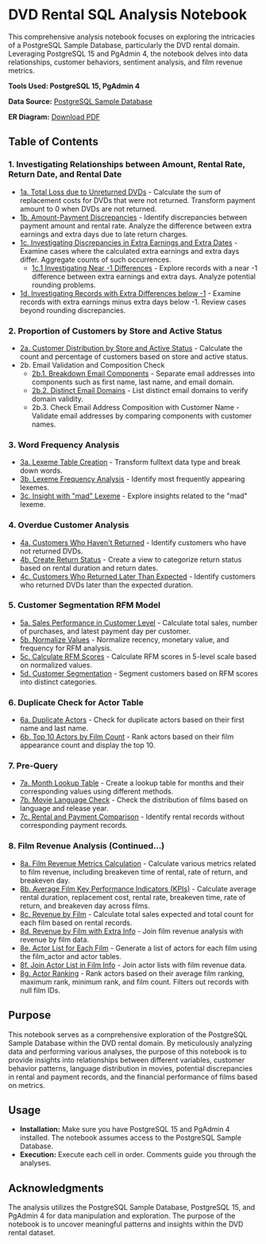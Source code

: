 # DVD Rental SQL Analysis Notebook

This comprehensive analysis notebook focuses on exploring the intricacies of a PostgreSQL Sample Database, particularly the DVD rental domain. Leveraging PostgreSQL 15 and PgAdmin 4, the notebook delves into data relationships, customer behaviors, sentiment analysis, and film revenue metrics.

**Tools Used: PostgreSQL 15, PgAdmin 4**

**Data Source:** [PostgreSQL Sample Database](https://www.postgresqltutorial.com/postgresql-getting-started/postgresql-sample-database/)

**ER Diagram:** [Download PDF](https://github.com/ccchriswong76/dvdrental_SQL/blob/48a78287e7286cdf6038130f5e5b4297efada2b4/printable%20postgresql%20sample%20database%20digram.psd.pdf)

## Table of Contents

### 1. Investigating Relationships between Amount, Rental Rate, Return Date, and Rental Date
   - [1a. Total Loss due to Unreturned DVDs](https://github.com/ccchriswong76/dvdrental_SQL/blob/2017e8477e8c4af29bbd1dd470a4c3a4b4e3c7de/relationship_date_price/1a.csv) - Calculate the sum of replacement costs for DVDs that were not returned. Transform payment amount to 0 when DVDs are not returned.
   - [1b. Amount-Payment Discrepancies](https://github.com/ccchriswong76/dvdrental_SQL/blob/2017e8477e8c4af29bbd1dd470a4c3a4b4e3c7de/relationship_date_price/1b.csv) - Identify discrepancies between payment amount and rental rate. Analyze the difference between extra earnings and extra days due to late return charges.
   - [1c. Investigating Discrepancies in Extra Earnings and Extra Dates](https://github.com/ccchriswong76/dvdrental_SQL/blob/2017e8477e8c4af29bbd1dd470a4c3a4b4e3c7de/relationship_date_price/1c.csv) - Examine cases where the calculated extra earnings and extra days differ. Aggregate counts of such occurrences.
     - [1c.1 Investigating Near -1 Differences](https://github.com/ccchriswong76/dvdrental_SQL/blob/2017e8477e8c4af29bbd1dd470a4c3a4b4e3c7de/relationship_date_price/1c1.csv) - Explore records with a near -1 difference between extra earnings and extra days. Analyze potential rounding problems.
   - [1d. Investigating Records with Extra Differences below -1](https://github.com/ccchriswong76/dvdrental_SQL/blob/2017e8477e8c4af29bbd1dd470a4c3a4b4e3c7de/relationship_date_price/1d.csv) - Examine records with extra earnings minus extra days below -1. Review cases beyond rounding discrepancies.

### 2. Proportion of Customers by Store and Active Status
   - [2a. Customer Distribution by Store and Active Status](https://github.com/ccchriswong76/dvdrental_SQL/tree/2017e8477e8c4af29bbd1dd470a4c3a4b4e3c7de/customer_analysis/2a.csv) - Calculate the count and percentage of customers based on store and active status.
   - 2b. Email Validation and Composition Check
     - [2b.1. Breakdown Email Components](https://github.com/ccchriswong76/dvdrental_SQL/tree/2017e8477e8c4af29bbd1dd470a4c3a4b4e3c7de/customer_analysis/2b.csv) - Separate email addresses into components such as first name, last name, and email domain.
     - [2b.2. Distinct Email Domains](https://github.com/ccchriswong76/dvdrental_SQL/tree/2017e8477e8c4af29bbd1dd470a4c3a4b4e3c7de/customer_analysis/2c.csv) - List distinct email domains to verify domain validity.
     - 2b.3. Check Email Address Composition with Customer Name - Validate email addresses by comparing components with customer names.

### 3. Word Frequency Analysis
   - [3a. Lexeme Table Creation](https://github.com/ccchriswong76/dvdrental_SQL/blob/2017e8477e8c4af29bbd1dd470a4c3a4b4e3c7de/word_frequency_analysis/3a.csv) - Transform fulltext data type and break down words.
   - [3b. Lexeme Frequency Analysis](https://github.com/ccchriswong76/dvdrental_SQL/blob/2017e8477e8c4af29bbd1dd470a4c3a4b4e3c7de/word_frequency_analysis/3b.csv) - Identify most frequently appearing lexemes.
   - [3c. Insight with "mad" Lexeme](https://github.com/ccchriswong76/dvdrental_SQL/blob/2017e8477e8c4af29bbd1dd470a4c3a4b4e3c7de/word_frequency_analysis/3c.csv) - Explore insights related to the "mad" lexeme.

### 4. Overdue Customer Analysis
   - [4a. Customers Who Haven't Returned](https://github.com/ccchriswong76/dvdrental_SQL/tree/2017e8477e8c4af29bbd1dd470a4c3a4b4e3c7de/Rental_return_analysis/4a.csv) - Identify customers who have not returned DVDs.
   - [4b. Create Return Status](https://github.com/ccchriswong76/dvdrental_SQL/tree/2017e8477e8c4af29bbd1dd470a4c3a4b4e3c7de/Rental_return_analysis/4b.csv) - Create a view to categorize return status based on rental duration and return dates.
   - [4c. Customers Who Returned Later Than Expected](https://github.com/ccchriswong76/dvdrental_SQL/tree/2017e8477e8c4af29bbd1dd470a4c3a4b4e3c7de/Rental_return_analysis/4c.csv) - Identify customers who returned DVDs later than the expected duration.

### 5. Customer Segmentation RFM Model
   - [5a. Sales Performance in Customer Level](https://github.com/ccchriswong76/dvdrental_SQL/blob/2017e8477e8c4af29bbd1dd470a4c3a4b4e3c7de/RFM/5a.csv) - Calculate total sales, number of purchases, and latest payment day per customer.
   - [5b. Normalize Values](https://github.com/ccchriswong76/dvdrental_SQL/blob/2017e8477e8c4af29bbd1dd470a4c3a4b4e3c7de/RFM/5b.csv) - Normalize recency, monetary value, and frequency for RFM analysis.
   - [5c. Calculate RFM Scores](https://github.com/ccchriswong76/dvdrental_SQL/blob/2017e8477e8c4af29bbd1dd470a4c3a4b4e3c7de/RFM/5c.csv) - Calculate RFM scores in 5-level scale based on normalized values.
   - [5d. Customer Segmentation](https://github.com/ccchriswong76/dvdrental_SQL/blob/2017e8477e8c4af29bbd1dd470a4c3a4b4e3c7de/RFM/5d.csv) - Segment customers based on RFM scores into distinct categories.

### 6. Duplicate Check for Actor Table
   - [6a. Duplicate Actors](https://github.com/ccchriswong76/dvdrental_SQL/blob/2017e8477e8c4af29bbd1dd470a4c3a4b4e3c7de/Actor_analysis/6a.csv) - Check for duplicate actors based on their first name and last name.
   - [6b. Top 10 Actors by Film Count](https://github.com/ccchriswong76/dvdrental_SQL/blob/2017e8477e8c4af29bbd1dd470a4c3a4b4e3c7de/Actor_analysis/6b.csv) - Rank actors based on their film appearance count and display the top 10.

### 7. Pre-Query
   - [7a. Month Lookup Table](https://github.com/ccchriswong76/dvdrental_SQL/blob/2017e8477e8c4af29bbd1dd470a4c3a4b4e3c7de/Pre_check/7a.csv) - Create a lookup table for months and their corresponding values using different methods.
   - [7b. Movie Language Check](https://github.com/ccchriswong76/dvdrental_SQL/blob/2017e8477e8c4af29bbd1dd470a4c3a4b4e3c7de/Pre_check/7b.csv) - Check the distribution of films based on language and release year.
   - [7c. Rental and Payment Comparison](https://github.com/ccchriswong76/dvdrental_SQL/blob/2017e8477e8c4af29bbd1dd470a4c3a4b4e3c7de/Pre_check/7c.csv) - Identify rental records without corresponding payment records.

### 8. Film Revenue Analysis (Continued...)
   - [8a. Film Revenue Metrics Calculation](https://github.com/ccchriswong76/dvdrental_SQL/blob/2017e8477e8c4af29bbd1dd470a4c3a4b4e3c7de/Film_actor_analysis/8a.csv) - Calculate various metrics related to film revenue, including breakeven time of rental, rate of return, and breakeven day.
   - [8b. Average Film Key Performance Indicators (KPIs)](https://github.com/ccchriswong76/dvdrental_SQL/blob/2017e8477e8c4af29bbd1dd470a4c3a4b4e3c7de/Film_actor_analysis/8b.csv) - Calculate average rental duration, replacement cost, rental rate, breakeven time, rate of return, and breakeven day across films.
   - [8c. Revenue by Film](https://github.com/ccchriswong76/dvdrental_SQL/blob/2017e8477e8c4af29bbd1dd470a4c3a4b4e3c7de/Film_actor_analysis/8c.csv) - Calculate total sales expected and total count for each film based on rental records.
   - [8d. Revenue by Film with Extra Info](https://github.com/ccchriswong76/dvdrental_SQL/blob/2017e8477e8c4af29bbd1dd470a4c3a4b4e3c7de/Film_actor_analysis/8d.csv) - Join film revenue analysis with revenue by film data.
   - [8e. Actor List for Each Film](https://github.com/ccchriswong76/dvdrental_SQL/blob/2017e8477e8c4af29bbd1dd470a4c3a4b4e3c7de/Film_actor_analysis/8e.csv) - Generate a list of actors for each film using the film_actor and actor tables.
   - [8f. Join Actor List in Film Info](https://github.com/ccchriswong76/dvdrental_SQL/blob/2017e8477e8c4af29bbd1dd470a4c3a4b4e3c7de/Film_actor_analysis/8f.csv) - Join actor lists with film revenue data.
   - [8g. Actor Ranking](https://github.com/ccchriswong76/dvdrental_SQL/blob/2017e8477e8c4af29bbd1dd470a4c3a4b4e3c7de/Film_actor_analysis/8g.csv) - Rank actors based on their average film ranking, maximum rank, minimum rank, and film count. Filters out records with null film IDs.

## Purpose

This notebook serves as a comprehensive exploration of the PostgreSQL Sample Database within the DVD rental domain. By meticulously analyzing data and performing various analyses, the purpose of this notebook is to provide insights into relationships between different variables, customer behavior patterns, language distribution in movies, potential discrepancies in rental and payment records, and the financial performance of films based on metrics.

## Usage

- **Installation:** Make sure you have PostgreSQL 15 and PgAdmin 4 installed. The notebook assumes access to the PostgreSQL Sample Database.
- **Execution:** Execute each cell in order. Comments guide you through the analyses.

## Acknowledgments

The analysis utilizes the PostgreSQL Sample Database, PostgreSQL 15, and PgAdmin 4 for data manipulation and exploration. The purpose of the notebook is to uncover meaningful patterns and insights within the DVD rental dataset.
